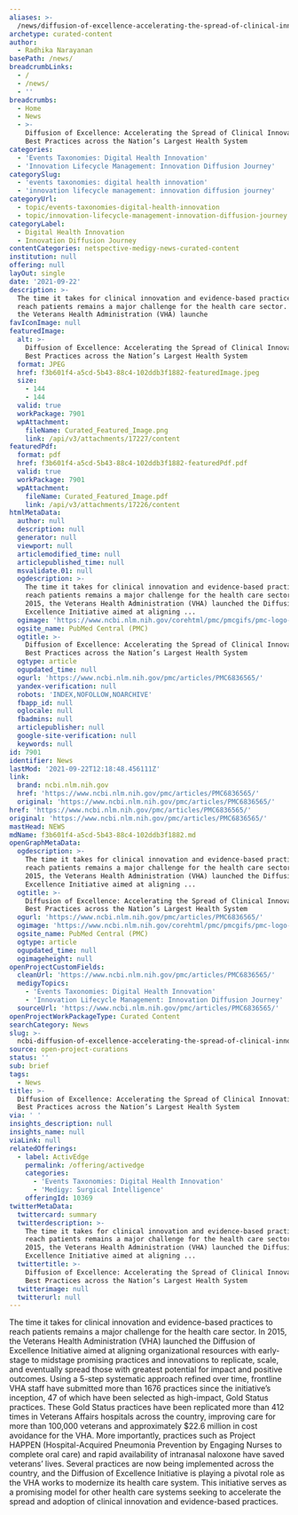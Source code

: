 ```yaml
---
aliases: >-
  /news/diffusion-of-excellence-accelerating-the-spread-of-clinical-innovation-and-best-practices-across-the-nations-largest-health-system
archetype: curated-content
author:
  - Radhika Narayanan
basePath: /news/
breadcrumbLinks:
  - /
  - /news/
  - ''
breadcrumbs:
  - Home
  - News
  - >-
    Diffusion of Excellence: Accelerating the Spread of Clinical Innovation and
    Best Practices across the Nation’s Largest Health System
categories:
  - 'Events Taxonomies: Digital Health Innovation'
  - 'Innovation Lifecycle Management: Innovation Diffusion Journey'
categorySlug:
  - 'events taxonomies: digital health innovation'
  - 'innovation lifecycle management: innovation diffusion journey'
categoryUrl:
  - topic/events-taxonomies-digital-health-innovation
  - topic/innovation-lifecycle-management-innovation-diffusion-journey
categoryLabel:
  - Digital Health Innovation
  - Innovation Diffusion Journey
contentCategories: netspective-medigy-news-curated-content
institution: null
offering: null
layOut: single
date: '2021-09-22'
description: >-
  The time it takes for clinical innovation and evidence-based practices to
  reach patients remains a major challenge for the health care sector. In 2015,
  the Veterans Health Administration (VHA) launche
favIconImage: null
featuredImage:
  alt: >-
    Diffusion of Excellence: Accelerating the Spread of Clinical Innovation and
    Best Practices across the Nation’s Largest Health System
  format: JPEG
  href: f3b601f4-a5cd-5b43-88c4-102ddb3f1882-featuredImage.jpeg
  size:
    - 144
    - 144
  valid: true
  workPackage: 7901
  wpAttachment:
    fileName: Curated_Featured_Image.png
    link: /api/v3/attachments/17227/content
featuredPdf:
  format: pdf
  href: f3b601f4-a5cd-5b43-88c4-102ddb3f1882-featuredPdf.pdf
  valid: true
  workPackage: 7901
  wpAttachment:
    fileName: Curated_Featured_Image.pdf
    link: /api/v3/attachments/17226/content
htmlMetaData:
  author: null
  description: null
  generator: null
  viewport: null
  articlemodified_time: null
  articlepublished_time: null
  msvalidate.01: null
  ogdescription: >-
    The time it takes for clinical innovation and evidence-based practices to
    reach patients remains a major challenge for the health care sector. In
    2015, the Veterans Health Administration (VHA) launched the Diffusion of
    Excellence Initiative aimed at aligning ...
  ogimage: 'https://www.ncbi.nlm.nih.gov/corehtml/pmc/pmcgifs/pmc-logo-share.png?_=0'
  ogsite_name: PubMed Central (PMC)
  ogtitle: >-
    Diffusion of Excellence: Accelerating the Spread of Clinical Innovation and
    Best Practices across the Nation’s Largest Health System
  ogtype: article
  ogupdated_time: null
  ogurl: 'https://www.ncbi.nlm.nih.gov/pmc/articles/PMC6836565/'
  yandex-verification: null
  robots: 'INDEX,NOFOLLOW,NOARCHIVE'
  fbapp_id: null
  oglocale: null
  fbadmins: null
  articlepublisher: null
  google-site-verification: null
  keywords: null
id: 7901
identifier: News
lastMod: '2021-09-22T12:18:48.456111Z'
link:
  brand: ncbi.nlm.nih.gov
  href: 'https://www.ncbi.nlm.nih.gov/pmc/articles/PMC6836565/'
  original: 'https://www.ncbi.nlm.nih.gov/pmc/articles/PMC6836565/'
href: 'https://www.ncbi.nlm.nih.gov/pmc/articles/PMC6836565/'
original: 'https://www.ncbi.nlm.nih.gov/pmc/articles/PMC6836565/'
mastHead: NEWS
mdName: f3b601f4-a5cd-5b43-88c4-102ddb3f1882.md
openGraphMetaData:
  ogdescription: >-
    The time it takes for clinical innovation and evidence-based practices to
    reach patients remains a major challenge for the health care sector. In
    2015, the Veterans Health Administration (VHA) launched the Diffusion of
    Excellence Initiative aimed at aligning ...
  ogtitle: >-
    Diffusion of Excellence: Accelerating the Spread of Clinical Innovation and
    Best Practices across the Nation’s Largest Health System
  ogurl: 'https://www.ncbi.nlm.nih.gov/pmc/articles/PMC6836565/'
  ogimage: 'https://www.ncbi.nlm.nih.gov/corehtml/pmc/pmcgifs/pmc-logo-share.png?_=0'
  ogsite_name: PubMed Central (PMC)
  ogtype: article
  ogupdated_time: null
  ogimageheight: null
openProjectCustomFields:
  cleanUrl: 'https://www.ncbi.nlm.nih.gov/pmc/articles/PMC6836565/'
  medigyTopics:
    - 'Events Taxonomies: Digital Health Innovation'
    - 'Innovation Lifecycle Management: Innovation Diffusion Journey'
  sourceUrl: 'https://www.ncbi.nlm.nih.gov/pmc/articles/PMC6836565/'
openProjectWorkPackageType: Curated Content
searchCategory: News
slug: >-
  ncbi-diffusion-of-excellence-accelerating-the-spread-of-clinical-innovation-and-best-practices-across-the-nations-largest-health-system
source: open-project-curations
status: ''
sub: brief
tags:
  - News
title: >-
  Diffusion of Excellence: Accelerating the Spread of Clinical Innovation and
  Best Practices across the Nation’s Largest Health System
via: ' '
insights_description: null
insights_name: null
viaLink: null
relatedOfferings:
  - label: ActivEdge
    permalink: /offering/activedge
    categories:
      - 'Events Taxonomies: Digital Health Innovation'
      - 'Medigy: Surgical Intelligence'
    offeringId: 10369
twitterMetaData:
  twittercard: summary
  twitterdescription: >-
    The time it takes for clinical innovation and evidence-based practices to
    reach patients remains a major challenge for the health care sector. In
    2015, the Veterans Health Administration (VHA) launched the Diffusion of
    Excellence Initiative aimed at aligning ...
  twittertitle: >-
    Diffusion of Excellence: Accelerating the Spread of Clinical Innovation and
    Best Practices across the Nation’s Largest Health System
  twitterimage: null
  twitterurl: null
---
```

<p>The time it takes for clinical innovation and evidence-based practices to reach patients remains a major challenge for the health care sector. In 2015, the Veterans Health Administration (VHA) launched the Diffusion of Excellence Initiative aimed at aligning organizational resources with early-stage to midstage promising practices and innovations to replicate, scale, and eventually spread those with greatest potential for impact and positive outcomes. Using a 5-step systematic approach refined over time, frontline VHA staff have submitted more than 1676 practices since the initiative’s inception, 47 of which have been selected as high-impact, Gold Status practices. These Gold Status practices have been replicated more than 412 times in Veterans Affairs hospitals across the country, improving care for more than 100,000 veterans and approximately $22.6 million in cost avoidance for the VHA. More importantly, practices such as Project HAPPEN (Hospital-Acquired Pneumonia Prevention by Engaging Nurses to complete oral care) and rapid availability of intranasal naloxone have saved veterans’ lives. Several practices are now being implemented across the country, and the Diffusion of Excellence Initiative is playing a pivotal role as the VHA works to modernize its health care system. This initiative serves as a promising model for other health care systems seeking to accelerate the spread and adoption of clinical innovation and evidence-based practices.</p>